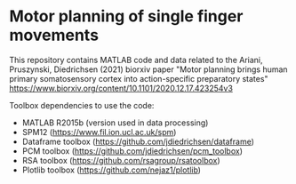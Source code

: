 # Motor planning of single finger movements
This repository contains MATLAB code and data related to the Ariani, Pruszynski, Diedrichsen (2021) biorxiv paper "Motor planning brings human primary somatosensory cortex into action-specific preparatory states" https://www.biorxiv.org/content/10.1101/2020.12.17.423254v3  

Toolbox dependencies to use the code:      
  - MATLAB R2015b (version used in data processing)     
  - SPM12 (https://www.fil.ion.ucl.ac.uk/spm)     
  - Dataframe toolbox (https://github.com/jdiedrichsen/dataframe)     
  - PCM toolbox (https://github.com/jdiedrichsen/pcm_toolbox)     
  - RSA toolbox (https://github.com/rsagroup/rsatoolbox)     
  - Plotlib toolbox (https://github.com/nejaz1/plotlib)
